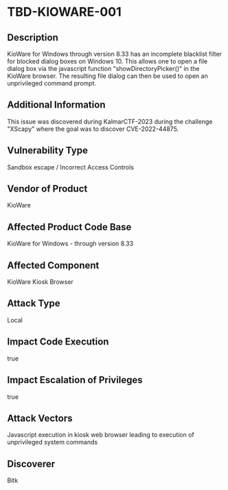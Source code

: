 # TBD-KIOWARE-001

## Description
KioWare for Windows through version 8.33 has an incomplete blacklist filter for blocked dialog boxes on Windows 10. This allows one to open a file dialog box via the javascript function "showDirectoryPicker()" in the KioWare browser. The resulting file dialog can then be used to open an unprivileged command prompt.

## Additional Information
This issue was discovered during KalmarCTF-2023 during the challenge "XScapy" where the goal was to discover CVE-2022-44875.

## Vulnerability Type
Sandbox escape / Incorrect Access Controls

## Vendor of Product
KioWare

## Affected Product Code Base
KioWare for Windows - through version 8.33

## Affected Component
KioWare Kiosk Browser

## Attack Type
Local

## Impact Code Execution
true

## Impact Escalation of Privileges
true

## Attack Vectors
Javascript execution in kiosk web browser leading to execution of unprivileged system commands

## Discoverer
Bitk
